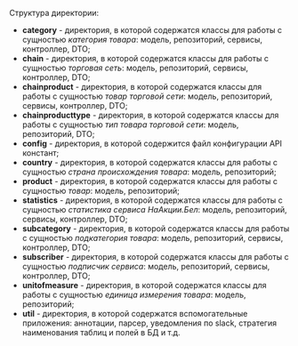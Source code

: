 Структура директории:

*  **category** - директория, в которой содержатся классы для работы с сущностью *категория товара*: модель, репозиторий, сервисы, контроллер, DTO;
* **chain** -  директория, в которой содержатся классы для работы с сущностью *торговая сеть*: модель, репозиторий, сервисы, контроллер, DTO;
* **chainproduct** -  директория, в которой содержатся классы для работы с сущностью *товар торговой сети*: модель, репозиторий, сервисы, контроллер, DTO;
* **chainproducttype** -  директория, в которой содержатся классы для работы с сущностью *тип товара торговой сети*: модель, репозиторий, DTO;
* **config** - директория, в которой содержится файл конфигурации API констант;
* **country** - директория, в которой содержатся классы для работы с сущностью *страна происхождения товара*: модель, репозиторий;
* **product** - директория, в которой содержатся классы для работы с сущностью *товар*: модель, репозиторий;
* **statistics** - директория, в которой содержатся классы для работы с сущностью *статистика сервиса НаАкции.Бел*: модель, репозиторий, сервисы, контроллер, DTO;
* **subcategory** - директория, в которой содержатся классы для работы с сущностью *подкатегория товара*: модель, репозиторий, сервисы, контроллер, DTO;
* **subscriber** - директория, в которой содержатся классы для работы с сущностью *подписчик сервиса*: модель, репозиторий, сервисы, контроллер, DTO;
* **unitofmeasure** - директория, в которой содержатся классы для работы с сущностью *единица измерения товара*: модель, репозиторий;
* **util** - директория, в которой содержатся вспомогательные приложения: аннотации, парсер, уведомления по slack, стратегия наименования таблиц и полей в БД и т.д.
